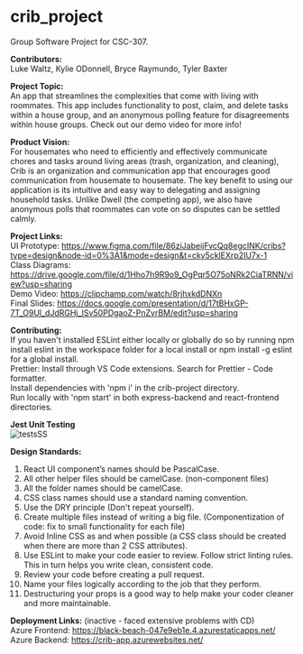# crib_project
Group Software Project for CSC-307.  

**Contributors:**  
Luke Waltz, Kylie ODonnell, Bryce Raymundo, Tyler Baxter  

**Project Topic:**  
An app that streamlines the complexities that come with living with roommates.
This app includes functionality to post, claim, and delete tasks within a house group, and an anonymous polling feature for disagreements within house groups. Check out our demo video for more info!

**Product Vision:**  
For housemates who need to efficiently and effectively communicate chores and tasks around living areas
(trash, organization, and cleaning), Crib is an organization and communication app that encourages good 
communication from housemate to housemate. The key benefit to using our application is its intuitive and 
easy way to delegating and assigning household tasks. Unlike Dwell (the competing app), we also have anonymous 
polls that roommates can vote on so disputes can be settled calmly. 
  
**Project Links:**  
UI Prototype: https://www.figma.com/file/86ziJabeijFvcQq8egcINK/cribs?type=design&node-id=0%3A1&mode=design&t=cky5cklEXrp2IU7x-1  
Class Diagrams: https://drive.google.com/file/d/1Hho7h9R9o9_OgPqr5O75oNRk2CiaTRNN/view?usp=sharing  
Demo Video: https://clipchamp.com/watch/8rjhxkdDNXn  
Final Slides: https://docs.google.com/presentation/d/17tBHxGP-7T_O9Ul_dJdRGHj_lSv50PDgaoZ-PnZvrBM/edit?usp=sharing  
  
**Contributing:**  
If you haven't installed ESLint either locally or globally do so by running npm install eslint in the workspace
folder for a local install or npm install -g eslint for a global install.  
Prettier: Install through VS Code extensions. Search for Prettier - Code formatter.  
Install dependencies with 'npm i' in the crib-project directory.  
Run locally with 'npm start' in both express-backend and react-frontend directories.  

**Jest Unit Testing**  
![testsSS](https://github.com/lukewaltz/crib_project/assets/66276398/a8b8afb4-0a45-459a-a42d-62355198d4fc)
  
**Design Standards:**  
1. React UI component’s names should be PascalCase.  
2. All other helper files should be camelCase. (non-component files)  
3. All the folder names should be camelCase.  
4. CSS class names should use a standard naming convention.  
5. Use the DRY principle (Don't repeat yourself).  
6. Create multiple files instead of writing a big file. (Componentization of code: fix to small functionality for each file)  
7. Avoid Inline CSS as and when possible (a CSS class should be created when there are more than 2 CSS attributes).  
8. Use ESLint to make your code easier to review. Follow strict linting rules. This in turn helps you write clean, consistent code.  
9. Review your code before creating a pull request.  
10. Name your files logically according to the job that they perform.  
11. Destructuring your props is a good way to help make your coder cleaner and more maintainable.

**Deployment Links:** (inactive - faced extensive problems with CD)  
Azure Frontend: https://black-beach-047e9eb1e.4.azurestaticapps.net/  
Azure Backend: https://crib-app.azurewebsites.net/  

